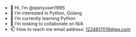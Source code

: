 - 👋 Hi, I’m @qianyusen1995
- 👀 I’m interested in Python, Golang
- 🌱 I’m currently learning Python
- 💞️ I’m looking to collaborate on N/A
- 📫 How to reach me email address: 1224817019@qq.com

<!---
qianyusen1995/qianyusen1995 is a ✨ special ✨ repository because its `README.md` (this file) appears on your GitHub profile.
You can click the Preview link to take a look at your changes.
--->

